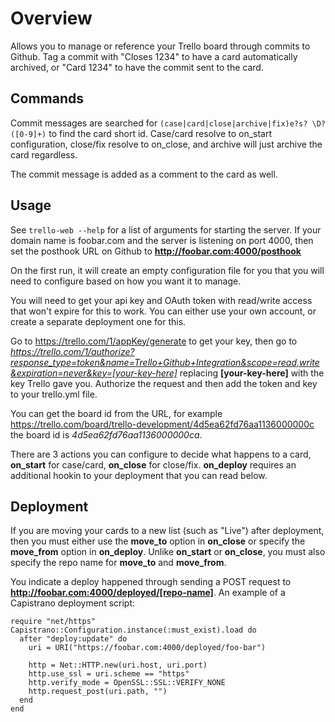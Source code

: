 Overview
===
Allows you to manage or reference your Trello board through commits to Github. Tag a commit with "Closes 1234" to have a card automatically archived, or "Card 1234" to have the commit sent to the card.

Commands
-
Commit messages are searched for `(case|card|close|archive|fix)e?s? \D?([0-9]+)` to find the card short id. Case/card resolve to on_start configuration, close/fix resolve to on_close, and archive will just archive the card regardless.

The commit message is added as a comment to the card as well.

Usage
-

See `trello-web --help` for a list of arguments for starting the server. If your domain name is foobar.com and the server is listening on port 4000, then set the posthook URL on Github to __http://foobar.com:4000/posthook__

On the first run, it will create an empty configuration file for you that you will need to configure based on how you want it to manage.

You will need to get your api key and OAuth token with read/write access that won't expire for this to work. You can either use your own account, or create a separate deployment one for this.

Go to https://trello.com/1/appKey/generate to get your key, then go to _https://trello.com/1/authorize?response_type=token&name=Trello+Github+Integration&scope=read,write&expiration=never&key=[your-key-here]_ replacing __[your-key-here]__ with the key Trello gave you. Authorize the request and then add the token and key to your trello.yml file.

You can get the board id from the URL, for example https://trello.com/board/trello-development/4d5ea62fd76aa1136000000c the board id is _4d5ea62fd76aa1136000000ca_.

There are 3 actions you can configure to decide what happens to a card, __on_start__ for case/card, __on_close__ for close/fix. __on_deploy__ requires an additional hookin to your deployment that you can read below.

Deployment
-

If you are moving your cards to a new list (such as "Live") after deployment, then you must either use the __move_to__ option in __on_close__ or specify the __move_from__ option in __on_deploy__. Unlike __on_start__ or __on_close__, you must also specify the repo name for __move_to__ and __move_from__.

You indicate a deploy happened through sending a POST request to __http://foobar.com:4000/deployed/[repo-name]__. An example of a Capistrano deployment script:

    require "net/https"
    Capistrano::Configuration.instance(:must_exist).load do
      after "deploy:update" do
        uri = URI("https://foobar.com:4000/deployed/foo-bar")

        http = Net::HTTP.new(uri.host, uri.port)
        http.use_ssl = uri.scheme == "https"
        http.verify_mode = OpenSSL::SSL::VERIFY_NONE
        http.request_post(uri.path, "")
      end
    end
